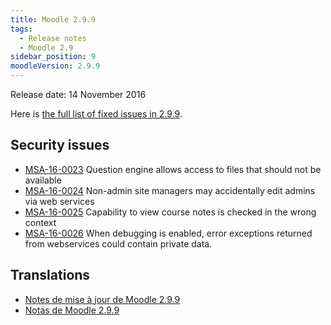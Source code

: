 ```yaml
---
title: Moodle 2.9.9
tags:
  - Release notes
  - Moodle 2.9
sidebar_position: 9
moodleVersion: 2.9.9
---
```


Release date: 14 November 2016

Here is [the full list of fixed issues in 2.9.9](https://moodle.atlassian.net/secure/IssueNavigator!executeAdvanced.jspa?jqlQuery=project+%3D+mdl+AND+resolution+%3D+fixed+AND+fixVersion+in+%28%222.9.9%22%29+ORDER+BY+priority+DESC&runQuery=true&clear=true).

## Security issues

- [MSA-16-0023](https://moodle.org/mod/forum/discuss.php?d=343275) Question engine allows access to files that should not be available
- [MSA-16-0024](https://moodle.org/mod/forum/discuss.php?d=343276) Non-admin site managers may accidentally edit admins via web services
- [MSA-16-0025](https://moodle.org/mod/forum/discuss.php?d=343277) Capability to view course notes is checked in the wrong context
- [MSA-16-0026](https://moodle.org/mod/forum/discuss.php?d=343278) When debugging is enabled, error exceptions returned from webservices could contain private data.

## Translations

- [Notes de mise à jour de Moodle 2.9.9](https://docs.moodle.org/fr/Notes_de_mise_à_jour_de_Moodle_2.9.9)
- [Notas de Moodle 2.9.9](https://docs.moodle.org/es/Notas_de_Moodle_2.9.9)
